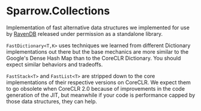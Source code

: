 # Sparrow.Collections

Implementation of fast alternative data structures we implemented for use by [RavenDB](https://ravendb.net) released under permission as a standalone library.

```FastDictionary<T,K>``` uses techniques we learned from different Dictionary implementations out there but the base mechanics are more similar to the Google's Dense Hash Map than to the CoreCLR Dictionary. You should expect similar behaviors and tradeoffs. 

```FastStack<T>``` and ```FastList<T>``` are stripped down to the core implementations of their respective versions on CoreCLR. We expect them to go obsolete when CoreCLR 2.0 because of improvements in the code generation of the JIT, but meanwhile if your code is performance capped by those data structures, they can help. 


